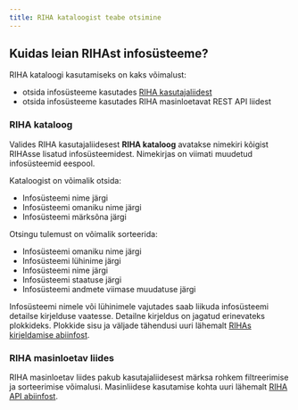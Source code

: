 ```yaml
---
title: RIHA kataloogist teabe otsimine
---
```


## Kuidas leian RIHAst infosüsteeme?

RIHA kataloogi kasutamiseks on kaks võimalust: 
- otsida infosüsteeme kasutades [RIHA kasutajaliidest](https://www.riha.ee/Infos%C3%BCsteemid) 
- otsida infosüsteeme kasutades RIHA masinloetavat REST API liidest

### RIHA kataloog

Valides RIHA kasutajaliidesest **RIHA kataloog** avatakse nimekiri kõigist RIHAsse lisatud infosüsteemidest. Nimekirjas on viimati muudetud infosüsteemid eespool.

Kataloogist on võimalik otsida:
- Infosüsteemi nime järgi
- Infosüsteemi omaniku nime järgi
- Infosüsteemi märksõna järgi

Otsingu tulemust on võimalik sorteerida:
- Infosüsteemi omaniku nime järgi
- Infosüsteemi lühinime järgi
- Infosüsteemi nime järgi
- Infosüsteemi staatuse järgi
- Infosüsteemi andmete viimase muudatuse järgi

Infosüsteemi nimele või lühinimele vajutades saab liikuda infosüsteemi detailse kirjelduse vaatesse.
Detailne kirjeldus on jagatud erinevateks plokkideks. Plokkide sisu ja väljade tähendusi uuri lähemalt [RIHAs kirjeldamise abiinfost](https://abi.riha.ee/RIHAs-kirjeldamine#milline-t%C3%A4hendus-on-riha-v%C3%A4ljadel).

### RIHA masinloetav liides

RIHA masinloetav liides pakub kasutajaliidesest märksa rohkem filtreerimise ja sorteerimise võimalusi. Masinliidese kasutamise kohta uuri lähemalt [RIHA API abiinfost](https://abi.riha.ee/APIabi).
